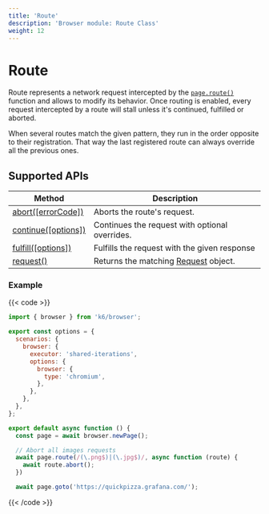 ```yaml
---
title: 'Route'
description: 'Browser module: Route Class'
weight: 12
---
```


# Route

Route represents a network request intercepted by the [`page.route()`](https://grafana.com/docs/k6/<K6_VERSION>/javascript-api/k6-browser/page/route) function and allows to modify its behavior. Once routing is enabled, every request intercepted by a route will stall unless it's continued, fulfilled or aborted.

When several routes match the given pattern, they run in the order opposite to their registration. That way the last registered route can always override all the previous ones.

## Supported APIs

| Method                                                                                                                             | Description                                                                                                                                             |
| ---------------------------------------------------------------------------------------------------------------------------------- | ------------------------------------------------------------------------------------------------------------------------------------------------------- |
| [abort([errorCode])](https://grafana.com/docs/k6/<K6_VERSION>/javascript-api/k6-browser/route/abort) | Aborts the route's request.                                                         |
| [continue([options])](https://grafana.com/docs/k6/<K6_VERSION>/javascript-api/k6-browser/route/continue) | Continues the request with optional overrides.                                                       |
| [fulfill([options])](https://grafana.com/docs/k6/<K6_VERSION>/javascript-api/k6-browser/route/fulfill) | Fulfills the request with the given response |
| [request()](https://grafana.com/docs/k6/<K6_VERSION>/javascript-api/k6-browser/route/request) | Returns the matching [Request](https://grafana.com/docs/k6/<K6_VERSION>/javascript-api/k6-browser/request) object.                       |

### Example

{{< code >}}

```javascript
import { browser } from 'k6/browser';

export const options = {
  scenarios: {
    browser: {
      executor: 'shared-iterations',
      options: {
        browser: {
          type: 'chromium',
        },
      },
    },
  },
};

export default async function () {
  const page = await browser.newPage();

  // Abort all images requests
  await page.route(/(\.png$)|(\.jpg$)/, async function (route) {
    await route.abort();
  })

  await page.goto('https://quickpizza.grafana.com/');
```

{{< /code >}}
